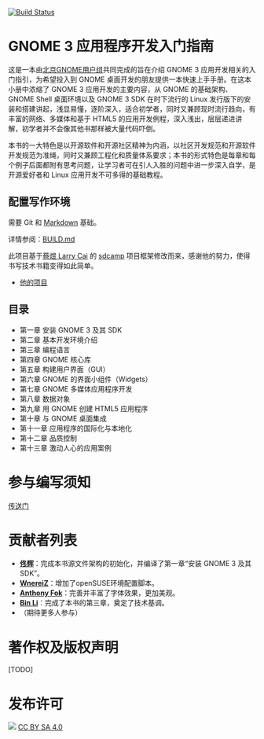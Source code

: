 [![Build Status](https://drone.io/github.com/beijinggug/gnome3-app-book/status.png)](https://drone.io/github.com/beijinggug/gnome3-app-book/latest)

# GNOME 3 应用程序开发入门指南 #

这是一本由[北京GNOME用户组](http://www.bjgug.org/)共同完成的旨在介绍 GNOME 3 应用开发相关的入门指引，为希望投入到 GNOME 桌面开发的朋友提供一本快速上手手册。在这本小册中浓缩了 GNOME 3 应用开发的主要内容，从 GNOME 的基础架构、GNOME Shell 桌面环境以及 GNOME 3 SDK 在时下流行的 Linux 发行版下的安装和搭建讲起，浅显易懂，逐阶深入，适合初学者，同时又兼顾现时流行趋向，有丰富的网络、多媒体和基于 HTML5 的应用开发例程，深入浅出，层层递进讲解，初学者并不会像其他书那样被大量代码吓倒。

本书的一大特色是以开源软件和开源社区精神为内涵，以社区开发规范和开源软件开发规范为准绳，同时又兼顾工程化和质量体系要求；本书的形式特色是每章和每个例子后面都附有思考问题，让学习者可在引人入胜的问题中进一步深入自学，是开源爱好者和 Linux 应用开发不可多得的基础教程。

## 配置写作环境

需要 Git 和 [Markdown](https://help.github.com/articles/github-flavored-markdown) 基础。

详情参阅：[BUILD.md](BUILD.md)

此项目基于[蔡煜 Larry Cai](http://larrycaiyu.com/) 的 [sdcamp](https://github.com/larrycai/sdcamp/) 项目框架修改而来，感谢他的努力，使得书写技术书籍变得如此简单。
 * [他的项目](https://github.com/larrycai/sdcamp/)

## 目录

 * 第一章 安装 GNOME 3 及其 SDK
 * 第二章 基本开发环境介绍
 * 第三章 编程语言
 * 第四章 GNOME 核心库
 * 第五章 构建用户界面（GUI）
 * 第六章 GNOME 的界面小组件（Widgets）
 * 第七章 GNOME 多媒体应用程序开发
 * 第八章 数据对象
 * 第九章 用 GNOME 创建 HTML5 应用程序
 * 第十章 与 GNOME 桌面集成
 * 第十一章 应用程序的国际化与本地化
 * 第十二章 品质控制
 * 第十三章 激动人心的应用案例


# 参与编写须知 #

[传送门](https://github.com/beijinggug/gnome3-app-book/wiki/CONTRIBUTION)

# 贡献者列表

- **[佟辉](https://github.com/tonghuix)**：完成本书源文件架构的初始化，并编译了第一章“安装 GNOME 3 及其 SDK”。
- **[WnereiZ](https://github.com/wnereiz)**：增加了openSUSE环境配置脚本。
- **[Anthony Fok](https://github.com/anthonyfok)**：完善并丰富了字体效果，更加美观。
- **[Bin Li](https://github.com/binli)**：完成了本书的第三章，奠定了技术基调。
- （期待更多人参与）

# 著作权及版权声明 #

[TODO]


# 发布许可 #

![](http://i.creativecommons.org/l/by-sa/4.0/88x31.png)  [CC BY SA 4.0](http://creativecommons.org/licenses/by-sa/4.0/)

